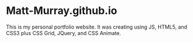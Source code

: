 # Matt-Murray.github.io

This is my personal portfolio website. It was creating using JS, HTML5, and CSS3 plus CSS Grid, JQuery, and CSS Animate.
